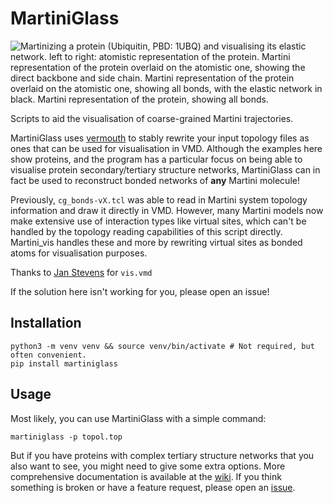 # MartiniGlass
![Martinizing a protein (Ubiquitin, PBD: 1UBQ) and visualising its elastic network.
left to right: atomistic representation of the protein. 
Martini representation of the protein overlaid on the atomistic one, showing the direct backbone and side chain.
Martini representation of the protein overlaid on the atomistic one, showing all bonds, with the elastic network in black.
Martini representation of the protein, showing all bonds.](image.png "Visualising elastic networks")

Scripts to aid the visualisation of coarse-grained Martini trajectories.

MartiniGlass uses [vermouth](https://github.com/marrink-lab/vermouth-martinize) to stably rewrite your input topology files as ones that can be used for visualisation in VMD.
Although the examples here show proteins, and the program has a particular focus on being able to visualise protein secondary/tertiary structure networks, MartiniGlass can in fact 
be used to reconstruct bonded networks of **any** Martini molecule!

Previously, `cg_bonds-vX.tcl` was able to read in Martini system topology information and draw it directly in VMD.
However, many Martini models now make extensive use of interaction types like virtual sites, which can't be handled
by the topology reading capabilities of this script directly. Martini_vis handles these and more by rewriting 
virtual sites as bonded atoms for visualisation purposes.

Thanks to [Jan Stevens](https://github.com/jan-stevens) for `vis.vmd`

If the solution here isn't working for you, please open an issue!

## Installation

```commandline
python3 -m venv venv && source venv/bin/activate # Not required, but often convenient.
pip install martiniglass
```

## Usage

Most likely, you can use MartiniGlass with a simple command:

```
martiniglass -p topol.top
```

But if you have proteins with complex tertiary structure networks that you also want to see, you might need to give some extra options. More comprehensive documentation is
available at the [wiki](https://github.com/Martini-Force-Field-Initiative/MartiniGlass/wiki). If you think something is broken or have a feature request, please open an 
[issue](https://github.com/Martini-Force-Field-Initiative/MartiniGlass/issues).
